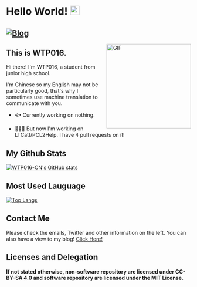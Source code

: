 # Hello World! <img src="https://media.giphy.com/media/hvRJCLFzcasrR4ia7z/giphy.gif" width="25px">
[![Blog](https://img.shields.io/badge/blog-%40wtp016-red)](https://wtp016-cn.github.io)
---
<img align="right" alt="GIF" height="230px" src="https://cdn.jsdelivr.net/gh/TheZihanGu/TheZihanGu@master/img/HEAD.gif" />

## This is WTP016.

Hi there! I'm WTP016, a student from junior high school.


I'm Chinese so my English may not be particularly good, that's why I sometimes use machine translation to communicate with you.

* 🐟 Currently working on nothing.

* 👨🏻‍💻 But now I'm working on LTCatt/PCL2Help. I have 4 pull requests on it!

## My Github Stats
[![WTP016-CN's GitHub stats](https://github-readme-stats.vercel.app/api?username=wtp016-cn&show_icons=true&theme=graywhite&count_private=true)](https://wtp016-cn.github.io)

## Most Used Lauguage
[![Top Langs](https://github-readme-stats.vercel.app/api/top-langs/?username=WTP016-CN&layout=compact)](https://github.com/wtp016-cn)

## Contact Me
Please check the emails, Twitter and other information on the left.
You can also have a view to my blog! [Click Here!](https://wtp016-cn.github.io)

## Licenses and Delegation
**If not stated otherwise, non-software repository are licensed under CC-BY-SA 4.0 and software repository are licensed under the MIT License.**
